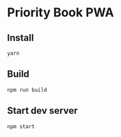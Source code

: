 # Priority Book PWA

## Install

```shell
yarn
```

## Build

```shell
npm run build
```

## Start dev server

```shell
npm start
```